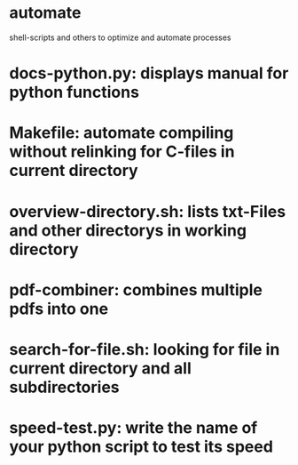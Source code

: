 # automate
shell-scripts and others to optimize and automate processes

# docs-python.py: displays manual for python functions

# Makefile: automate compiling without relinking for C-files in current directory

# overview-directory.sh: lists txt-Files and other directorys in working directory 

# pdf-combiner: combines multiple pdfs into one

# search-for-file.sh: looking for file in current directory and all subdirectories

# speed-test.py: write the name of your python script to test its speed


